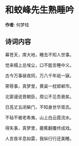 # 和蛟峰先生熟睡吟

**作者**: 何梦桂

## 诗词内容

幕苍天，席大地，睡去不知人世事。

觉来榻上总埃尘，口不能言睡中义。

古今万事昼夜同，万八千年祇一寐。

荣辱事，真梦里，黄粱一枕邯郸市。

北窗谩说晋朝臣，周公不见吾衰矣。

日高丈五闭柴门，不知身世华胥氏。

不毡不被老希夷，山上白云霞流水。

得失事，真梦里，鹿蕉翻覆终成戏。

人言夜半息如雷，我纵行行还美睡。

